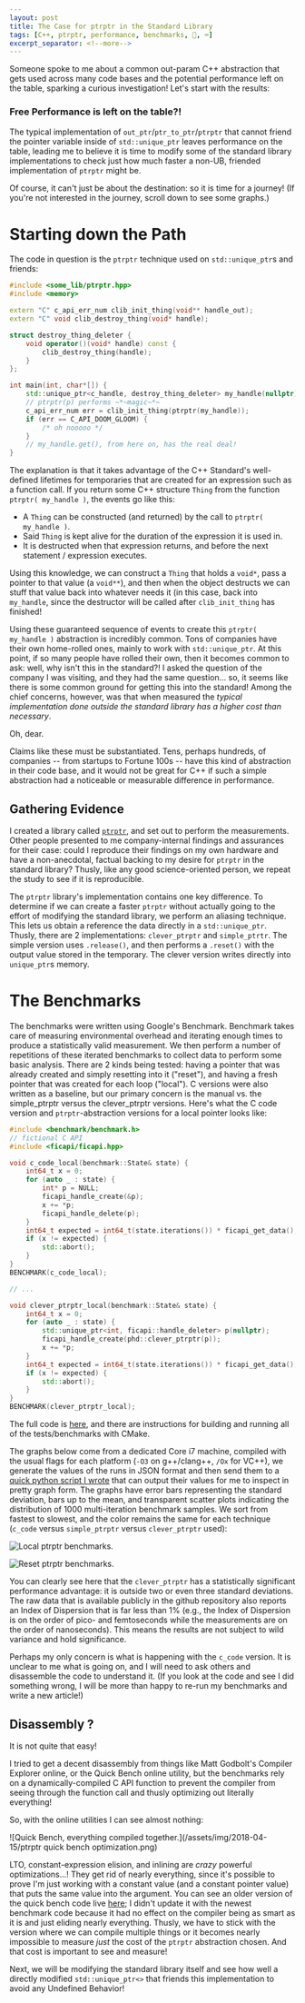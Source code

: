 ```yaml
---
layout: post
title: The Case for ptrptr in the Standard Library
tags: [C++, ptrptr, performance, benchmarks, 🚌, ⌨️]
excerpt_separator: <!--more-->
---
```


Someone spoke to me about a common out-param C++ abstraction that gets used across many code bases and the potential performance left on the table, sparking a curious investigation! Let's start with the results:

<!--more-->

### Free Performance is left on the table?!

The typical implementation of `out_ptr`/`ptr_to_ptr`/`ptrptr` that cannot friend the pointer variable inside of `std::unique_ptr` leaves performance on the table, leading me to believe it is time to modify some of the standard library implementations to check just how much faster a non-UB, friended implementation of `ptrptr` might be.

Of course, it can't just be about the destination: so it is time for a journey! (If you're not interested in the journey, scroll down to see some graphs.)

# Starting down the Path

The code in question is the `ptrptr` technique used on `std::unique_ptr`s and friends:

````cpp
#include <some_lib/ptrptr.hpp>
#include <memory>

extern "C" c_api_err_num clib_init_thing(void** handle_out);
extern "C" void clib_destroy_thing(void* handle);

struct destroy_thing_deleter {
	void operator()(void* handle) const {
		clib_destroy_thing(handle);
	}
};

int main(int, char*[]) {
	std::unique_ptr<c_handle, destroy_thing_deleter> my_handle(nullptr);
	// ptrptr(p) performs ~*~magic~*~
	c_api_err_num err = clib_init_thing(ptrptr(my_handle));
	if (err == C_API_DOOM_GLOOM) { 
		/* oh nooooo */
	}
	// my_handle.get(), from here on, has the real deal!
}
````

The explanation is that it takes advantage of the C++ Standard's well-defined lifetimes for temporaries that are created for an expression such as a function call. If you return some C++ structure `Thing` from the function `ptrptr( my_handle )`, the events go like this:

- A `Thing` can be constructed (and returned) by the call to `ptrptr( my_handle )`.
- Said `Thing` is kept alive for the duration of the expression it is used in.
- It is destructed when that expression returns, and before the next statement / expression executes.

Using this knowledge, we can construct a `Thing` that holds a `void*`, pass a pointer to that value (a `void**`), and then when the object destructs we can stuff that value back into whatever needs it (in this case, back into `my_handle`, since the destructor will be called after `clib_init_thing` has finished!

Using these guaranteed sequence of events to create this `ptrptr( my_handle )` abstraction is incredibly common. Tons of companies have their own home-rolled ones, mainly to work with `std::unique_ptr`. At this point, if so many people have rolled their own, then it becomes common to ask: well, why isn't this in the standard?! I asked the question of the company I was visiting, and they had the same question... so, it seems like there is some common ground for getting this into the standard! Among the chief concerns, however, was that when measured the *typical implementation done outside the standard library has a higher cost than necessary*.

Oh, dear.

Claims like these must be substantiated. Tens, perhaps hundreds, of companies -- from startups to Fortune 100s -- have this kind of abstraction in their code base, and it would not be great for C++ if such a simple abstraction had a noticeable or measurable difference in performance.

## Gathering Evidence

I created a library called [`ptrptr`](https://github.com/ThePhD/ptrptr), and set out to perform the measurements. Other people presented to me company-internal findings and assurances for their case: could I reproduce their findings on my own hardware and have a non-anecdotal, factual backing to my desire for `ptrptr` in the standard library? Thusly, like any good science-oriented person, we repeat the study to see if it is reproducible.

The `ptrptr` library's implementation contains one key difference. To determine if we can create a faster `ptrptr` without actually going to the effort of modifying the standard library, we perform an aliasing technique. This lets us obtain a reference the data directly in a `std::unique_ptr`. Thusly, there are 2 implementations: `clever_ptrptr` and `simple_ptrtr`. The simple version uses `.release()`, and then performs a `.reset()` with the output value stored in the temporary. The clever version writes directly into `unique_ptr`s memory.

# The Benchmarks

The benchmarks were written using Google's Benchmark. Benchmark takes care of measuring environmental overhead and iterating enough times to produce a statistically valid measurement. We then perform a number of repetitions of these iterated benchmarks to collect data to perform some basic analysis. There are 2 kinds being tested: having a pointer that was already created and simply resetting into it ("reset"), and having a fresh pointer that was created for each loop ("local"). C versions were also written as a baseline, but our primary concern is the manual vs. the simple_ptrptr versus the clever_ptrptr versions. Here's what the C code version and `ptrptr`-abstraction versions for a local pointer looks like:

```cpp
#include <benchmark/benchmark.h>
// fictional C API
#include <ficapi/ficapi.hpp>

void c_code_local(benchmark::State& state) {
	int64_t x = 0;
	for (auto _ : state) {
		int* p = NULL;
		ficapi_handle_create(&p);
		x += *p;
		ficapi_handle_delete(p);
	}
	int64_t expected = int64_t(state.iterations()) * ficapi_get_data();
	if (x != expected) {
		std::abort();
	}
}
BENCHMARK(c_code_local);

// ...

void clever_ptrptr_local(benchmark::State& state) {
	int64_t x = 0;
	for (auto _ : state) {
		std::unique_ptr<int, ficapi::handle_deleter> p(nullptr);
		ficapi_handle_create(phd::clever_ptrptr(p));
		x += *p;
	}
	int64_t expected = int64_t(state.iterations()) * ficapi_get_data();
	if (x != expected) {
		std::abort();
	}
}
BENCHMARK(clever_ptrptr_local);
```

The full code is [here](https://github.com/ThePhD/ptrptr/tree/master/benchmarks), and there are instructions for building and running all of the tests/benchmarks with CMake.

The graphs below come from a dedicated Core i7 machine, compiled with the usual flags for each platform (`-O3` on g++/clang++, `/Ox` for VC++), we generate the values of the runs in JSON format and then send them to a [quick python script I wrote](https://github.com/ThePhD/ptrptr/blob/master/benchmarks/tools/generate_graphs.py) that can output their values for me to inspect in pretty graph form. The graphs have error bars representing the standard deviation, bars up to the mean, and transparent scatter plots indicating the distribution of 1000 multi-iteration benchmark samples. We sort from fastest to slowest, and the color remains the same for each technique (`c_code` versus `simple_ptrptr` versus `clever_ptrptr` used):

![Local ptrptr benchmarks.](https://raw.githubusercontent.com/ThePhD/ptrptr/6aeb22198e1b74f6578944d18d0d859a705b35e1/benchmark_results/ptrptr_benchmarks.local.png)

![Reset ptrptr benchmarks.](https://raw.githubusercontent.com/ThePhD/ptrptr/6aeb22198e1b74f6578944d18d0d859a705b35e1/benchmark_results/ptrptr_benchmarks.reset.png)

You can clearly see here that the `clever_ptrptr` has a statistically significant performance advantage: it is outside two or even three standard deviations. The raw data that is available publicly in the github repository also reports an Index of Dispersion that is far less than 1% (e.g., the Index of Dispersion is on the order of pico- and femtoseconds while the measurements are on the order of nanoseconds). This means the results are not subject to wild variance and hold significance.

Perhaps my only concern is what is happening with the `c_code` version. It is unclear to me what is going on, and I will need to ask others and disassemble the code to understand it. (If you look at the code and see I did something wrong, I will be more than happy to re-run my benchmarks and write a new article!)

## Disassembly ?

It is not quite that easy!

I tried to get a decent disassembly from things like Matt Godbolt's Compiler Explorer online, or the Quick Bench online utility, but the benchmarks rely on a dynamically-compiled C API function to prevent the compiler from seeing through the function call and thusly optimizing out literally everything!

So, with the online utilities I can see almost nothing:

![Quick Bench, everything compiled together.](/assets/img/2018-04-15/ptrptr quick bench optimization.png)


LTO, constant-expression elision, and inlining are *crazy* powerful optimizations...! They get rid of nearly everything, since it's possible to prove I'm just working with a constant value (and a constant pointer value) that puts the same value into the argument. You can see an older version of the quick bench code live [here](http://quick-bench.com/ulnPxcdWyInoAlWCiAJTOfa6awM); I didn't update it with the newest benchmark code because it had no effect on the compiler being as smart as it is and just eliding nearly everything. Thusly, we have to stick with the version where we can compile multiple things or it becomes nearly impossible to measure _just_ the cost of the `ptrptr` abstraction chosen. And that cost is important to see and measure!

Next, we will be modifying the standard library itself and see how well a directly modified `std::unique_ptr<>` that friends this implementation to avoid any Undefined Behavior!
